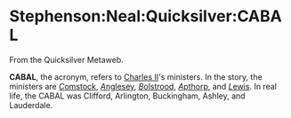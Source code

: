 
# Stephenson:Neal:Quicksilver:CABAL

From the Quicksilver Metaweb.

**CABAL**, the acronym, refers to [Charles II](/charles-ii)'s ministers. In the story, the ministers are [*C*omstock](/stephenson-neal-quicksilver-john-comstock), [*A*nglesey](/stephenson-neal-quicksilver-thomas-more-anglesey), [*B*olstrood](/stephenson-neal-quicksilver-knott-bolstrood), [*A*pthorp](/stephenson-neal-quicksilver-richard-apthorp), and [*L*ewis](/stephenson-neal-quicksilver-hugh-lewis). In real life, the CABAL was Clifford, Arlington, Buckingham, Ashley, and Lauderdale.
